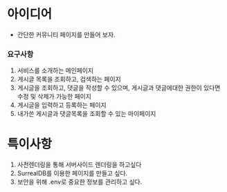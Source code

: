 # 아이디어
- 간단한 커뮤니티 페이지를 만들어 보자.
### 요구사항
1. 서비스를 소개하는 메인페이지
2. 게시글 목록을 조회하고, 검색하는 페이지
3. 게시글을 조회하고, 댓글을 작성할 수 있으며, 게시글과 댓글에대한 권한이 있다면 수정 및 삭제가 가능한 페이지
4. 게시글을 입력하고 등록하는 페이지
5. 내가쓴 게시글과 댓글목록을 조회할 수 있는 마이페이지

# 특이사항
1. 사전렌더링을 통해 서버사이드 렌더링을 하고싶다
2. SurrealDB를 이용한 페이지를 만들고 싶다.
3. 보안을 위해 .env로 중요한 정보를 관리하고 싶다.
